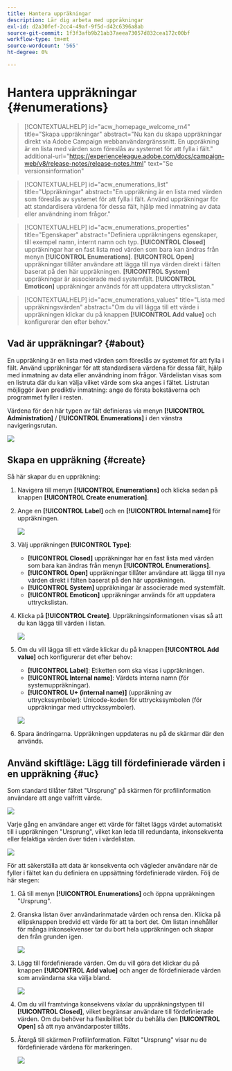 ```yaml
---
title: Hantera uppräkningar
description: Lär dig arbeta med uppräkningar
exl-id: d2a30fef-2cc4-49af-9f5d-d42c6396a8ab
source-git-commit: 1f3f3afb9b21ab37aeea73057d832cea172c00bf
workflow-type: tm+mt
source-wordcount: '565'
ht-degree: 0%

---
```


# Hantera uppräkningar {#enumerations}

>[!CONTEXTUALHELP]
>id="acw_homepage_welcome_rn4"
>title="Skapa uppräkningar"
>abstract="Nu kan du skapa uppräkningar direkt via Adobe Campaign webbanvändargränssnitt. En uppräkning är en lista med värden som föreslås av systemet för att fylla i fält."
>additional-url="https://experienceleague.adobe.com/docs/campaign-web/v8/release-notes/release-notes.html" text="Se versionsinformation"


>[!CONTEXTUALHELP]
>id="acw_enumerations_list"
>title="Uppräkningar"
>abstract="En uppräkning är en lista med värden som föreslås av systemet för att fylla i fält. Använd uppräkningar för att standardisera värdena för dessa fält, hjälp med inmatning av data eller användning inom frågor."

>[!CONTEXTUALHELP]
>id="acw_enumerations_properties"
>title="Egenskaper"
>abstract="Definiera uppräkningens egenskaper, till exempel namn, internt namn och typ. **[!UICONTROL Closed]** uppräkningar har en fast lista med värden som bara kan ändras från menyn **[!UICONTROL Enumerations]**. **[!UICONTROL Open]** uppräkningar tillåter användare att lägga till nya värden direkt i fälten baserat på den här uppräkningen. **[!UICONTROL System]** uppräkningar är associerade med systemfält. **[!UICONTROL Emoticon]** uppräkningar används för att uppdatera uttryckslistan."

>[!CONTEXTUALHELP]
>id="acw_enumerations_values"
>title="Lista med uppräkningsvärden"
>abstract="Om du vill lägga till ett värde i uppräkningen klickar du på knappen **[!UICONTROL Add value]** och konfigurerar den efter behov."

## Vad är uppräkningar? {#about}

En uppräkning är en lista med värden som föreslås av systemet för att fylla i fält. Använd uppräkningar för att standardisera värdena för dessa fält, hjälp med inmatning av data eller användning inom frågor. Värdelistan visas som en listruta där du kan välja vilket värde som ska anges i fältet. Listrutan möjliggör även prediktiv inmatning: ange de första bokstäverna och programmet fyller i resten.

Värdena för den här typen av fält definieras via menyn **[!UICONTROL Administration]** / **[!UICONTROL Enumerations]** i den vänstra navigeringsrutan.

![](assets/enumeration-list.png)

## Skapa en uppräkning {#create}

Så här skapar du en uppräkning:

1. Navigera till menyn **[!UICONTROL Enumerations]** och klicka sedan på knappen **[!UICONTROL Create enumeration]**.

1. Ange en **[!UICONTROL Label]** och en **[!UICONTROL Internal name]** för uppräkningen.

   ![](assets/enumeration-create.png)

1. Välj uppräkningen **[!UICONTROL Type]**:

   * **[!UICONTROL Closed]** uppräkningar har en fast lista med värden som bara kan ändras från menyn **[!UICONTROL Enumerations]**.
   * **[!UICONTROL Open]** uppräkningar tillåter användare att lägga till nya värden direkt i fälten baserat på den här uppräkningen.
   * **[!UICONTROL System]** uppräkningar är associerade med systemfält.
   * **[!UICONTROL Emoticon]** uppräkningar används för att uppdatera uttryckslistan.

1. Klicka på **[!UICONTROL Create]**. Uppräkningsinformationen visas så att du kan lägga till värden i listan.

   ![](assets/enumeration-details.png)

1. Om du vill lägga till ett värde klickar du på knappen **[!UICONTROL Add value]** och konfigurerar det efter behov:

   * **[!UICONTROL Label]**: Etiketten som ska visas i uppräkningen.
   * **[!UICONTROL Internal name]**: Värdets interna namn (för systemuppräkningar).
   * **[!UICONTROL U+ (internal name)]** (uppräkning av uttryckssymboler): Unicode-koden för uttryckssymbolen (för uppräkningar med uttryckssymboler).

   ![](assets/enumeration-emoticon.png)

1. Spara ändringarna. Uppräkningen uppdateras nu på de skärmar där den används.

## Använd skiftläge: Lägg till fördefinierade värden i en uppräkning {#uc}

Som standard tillåter fältet &quot;Ursprung&quot; på skärmen för profilinformation användare att ange valfritt värde.

![](assets/enumeration-uc-profile.png)

Varje gång en användare anger ett värde för fältet läggs värdet automatiskt till i uppräkningen &quot;Ursprung&quot;, vilket kan leda till redundanta, inkonsekventa eller felaktiga värden över tiden i värdelistan.

![](assets/enumeration-uc-choice.png)

För att säkerställa att data är konsekventa och vägleder användare när de fyller i fältet kan du definiera en uppsättning fördefinierade värden. Följ de här stegen:

1. Gå till menyn **[!UICONTROL Enumerations]** och öppna uppräkningen &quot;Ursprung&quot;.

2. Granska listan över användarinmatade värden och rensa den. Klicka på ellipsknappen bredvid ett värde för att ta bort det. Om listan innehåller för många inkonsekvenser tar du bort hela uppräkningen och skapar den från grunden igen.

   ![](assets/enumeration-uc-clean.png)

3. Lägg till fördefinierade värden. Om du vill göra det klickar du på knappen **[!UICONTROL Add value]** och anger de fördefinierade värden som användarna ska välja bland.

   ![](assets/enumeration-uc-create.png)

4. Om du vill framtvinga konsekvens växlar du uppräkningstypen till **[!UICONTROL Closed]**, vilket begränsar användare till fördefinierade värden.
Om du behöver ha flexibilitet bör du behålla den **[!UICONTROL Open]** så att nya användarposter tillåts.

5. Återgå till skärmen Profilinformation. Fältet &quot;Ursprung&quot; visar nu de fördefinierade värdena för markeringen.

   ![](assets/enumeration-uc-populated.png)
